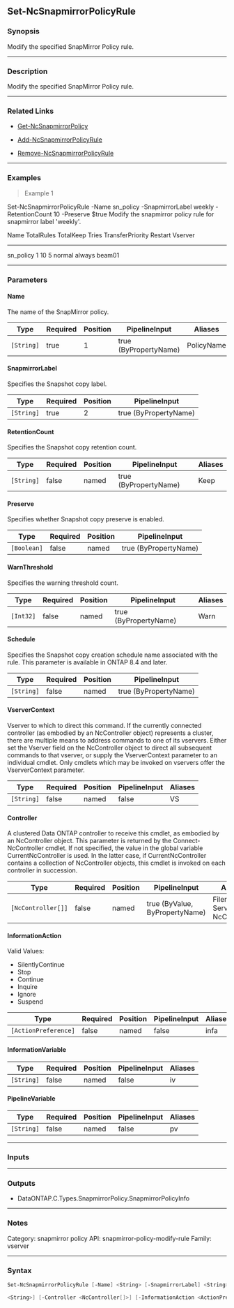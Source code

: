 Set-NcSnapmirrorPolicyRule
--------------------------

### Synopsis
Modify the specified SnapMirror Policy rule.

---

### Description

Modify the specified SnapMirror Policy rule.

---

### Related Links
* [Get-NcSnapmirrorPolicy](Get-NcSnapmirrorPolicy)

* [Add-NcSnapmirrorPolicyRule](Add-NcSnapmirrorPolicyRule)

* [Remove-NcSnapmirrorPolicyRule](Remove-NcSnapmirrorPolicyRule)

---

### Examples
> Example 1

Set-NcSnapmirrorPolicyRule -Name sn_policy -SnapmirrorLabel weekly -RetentionCount 10 -Preserve $true
Modify the snapmirror policy rule for snapmirror label 'weekly'.

Name               TotalRules  TotalKeep      Tries TransferPriority   Restart  Vserver
----               ----------  ---------      ----- ----------------   -------  -------
sn_policy                   1         10          5 normal             always   beam01

---

### Parameters
#### **Name**
The name of the SnapMirror policy.

|Type      |Required|Position|PipelineInput        |Aliases   |
|----------|--------|--------|---------------------|----------|
|`[String]`|true    |1       |true (ByPropertyName)|PolicyName|

#### **SnapmirrorLabel**
Specifies the Snapshot copy label.

|Type      |Required|Position|PipelineInput        |
|----------|--------|--------|---------------------|
|`[String]`|true    |2       |true (ByPropertyName)|

#### **RetentionCount**
Specifies the Snapshot copy retention count.

|Type      |Required|Position|PipelineInput        |Aliases|
|----------|--------|--------|---------------------|-------|
|`[String]`|false   |named   |true (ByPropertyName)|Keep   |

#### **Preserve**
Specifies whether Snapshot copy preserve is enabled.

|Type       |Required|Position|PipelineInput        |
|-----------|--------|--------|---------------------|
|`[Boolean]`|false   |named   |true (ByPropertyName)|

#### **WarnThreshold**
Specifies the warning threshold count.

|Type     |Required|Position|PipelineInput        |Aliases|
|---------|--------|--------|---------------------|-------|
|`[Int32]`|false   |named   |true (ByPropertyName)|Warn   |

#### **Schedule**
Specifies the Snapshot copy creation schedule name associated with the rule.
This parameter is available in ONTAP 8.4 and later.

|Type      |Required|Position|PipelineInput        |
|----------|--------|--------|---------------------|
|`[String]`|false   |named   |true (ByPropertyName)|

#### **VserverContext**
Vserver to which to direct this command.  If the currently connected controller (as embodied by an NcController object) represents a cluster, there are multiple means to address commands to one of its vservers.  Either set the Vserver field on the NcController object to direct all subsequent commands to that vserver, or supply the VserverContext parameter to an individual cmdlet.  Only cmdlets which may be invoked on vservers offer the VserverContext parameter.

|Type      |Required|Position|PipelineInput|Aliases|
|----------|--------|--------|-------------|-------|
|`[String]`|false   |named   |false        |VS     |

#### **Controller**
A clustered Data ONTAP controller to receive this cmdlet, as embodied by an NcController object.  This parameter is returned by the Connect-NcController cmdlet.  If not specified, the value in the global variable CurrentNcController is used.  In the latter case, if CurrentNcController contains a collection of NcController objects, this cmdlet is invoked on each controller in succession.

|Type              |Required|Position|PipelineInput                 |Aliases                          |
|------------------|--------|--------|------------------------------|---------------------------------|
|`[NcController[]]`|false   |named   |true (ByValue, ByPropertyName)|Filer<br/>Server<br/>NcController|

#### **InformationAction**

Valid Values:

* SilentlyContinue
* Stop
* Continue
* Inquire
* Ignore
* Suspend

|Type                |Required|Position|PipelineInput|Aliases|
|--------------------|--------|--------|-------------|-------|
|`[ActionPreference]`|false   |named   |false        |infa   |

#### **InformationVariable**

|Type      |Required|Position|PipelineInput|Aliases|
|----------|--------|--------|-------------|-------|
|`[String]`|false   |named   |false        |iv     |

#### **PipelineVariable**

|Type      |Required|Position|PipelineInput|Aliases|
|----------|--------|--------|-------------|-------|
|`[String]`|false   |named   |false        |pv     |

---

### Inputs

---

### Outputs
* DataONTAP.C.Types.SnapmirrorPolicy.SnapmirrorPolicyInfo

---

### Notes
Category: snapmirror policy
API: snapmirror-policy-modify-rule
Family: vserver

---

### Syntax
```PowerShell
Set-NcSnapmirrorPolicyRule [-Name] <String> [-SnapmirrorLabel] <String> [-RetentionCount <String>] [-Preserve <Boolean>] [-WarnThreshold <Int32>] [-Schedule <String>] [-VserverContext 
```
```PowerShell
<String>] [-Controller <NcController[]>] [-InformationAction <ActionPreference>] [-InformationVariable <String>] [-PipelineVariable <String>] [<CommonParameters>]
```
